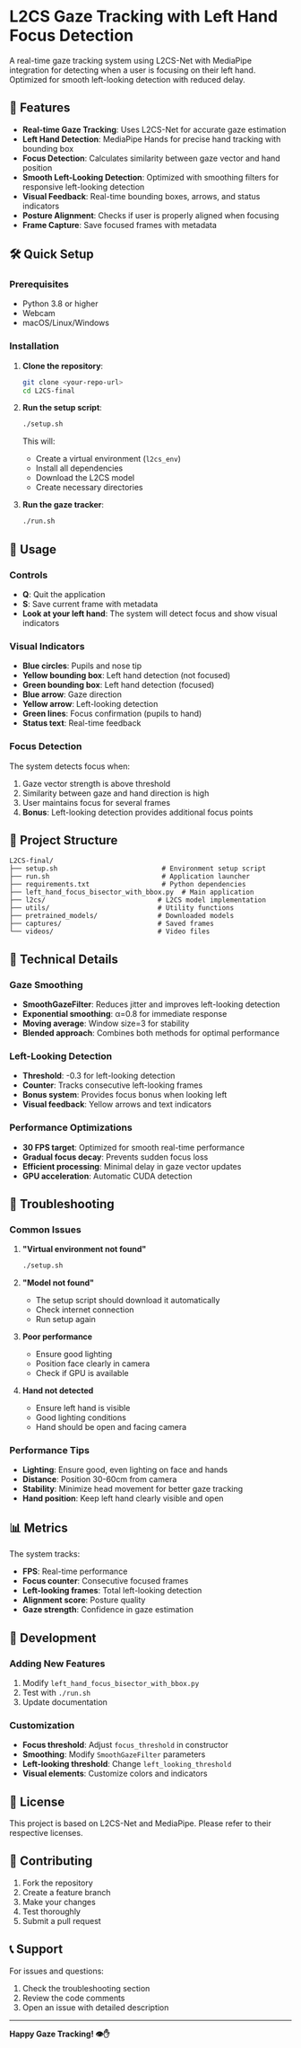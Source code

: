 # L2CS Gaze Tracking with Left Hand Focus Detection

A real-time gaze tracking system using L2CS-Net with MediaPipe integration for detecting when a user is focusing on their left hand. Optimized for smooth left-looking detection with reduced delay.

## 🚀 Features

- **Real-time Gaze Tracking**: Uses L2CS-Net for accurate gaze estimation
- **Left Hand Detection**: MediaPipe Hands for precise hand tracking with bounding box
- **Focus Detection**: Calculates similarity between gaze vector and hand position
- **Smooth Left-Looking Detection**: Optimized with smoothing filters for responsive left-looking detection
- **Visual Feedback**: Real-time bounding boxes, arrows, and status indicators
- **Posture Alignment**: Checks if user is properly aligned when focusing
- **Frame Capture**: Save focused frames with metadata

## 🛠️ Quick Setup

### Prerequisites
- Python 3.8 or higher
- Webcam
- macOS/Linux/Windows

### Installation

1. **Clone the repository**:
   ```bash
   git clone <your-repo-url>
   cd L2CS-final
   ```

2. **Run the setup script**:
   ```bash
   ./setup.sh
   ```
   
   This will:
   - Create a virtual environment (`l2cs_env`)
   - Install all dependencies
   - Download the L2CS model
   - Create necessary directories

3. **Run the gaze tracker**:
   ```bash
   ./run.sh
   ```

## 🎯 Usage

### Controls
- **Q**: Quit the application
- **S**: Save current frame with metadata
- **Look at your left hand**: The system will detect focus and show visual indicators

### Visual Indicators
- **Blue circles**: Pupils and nose tip
- **Yellow bounding box**: Left hand detection (not focused)
- **Green bounding box**: Left hand detection (focused)
- **Blue arrow**: Gaze direction
- **Yellow arrow**: Left-looking detection
- **Green lines**: Focus confirmation (pupils to hand)
- **Status text**: Real-time feedback

### Focus Detection
The system detects focus when:
1. Gaze vector strength is above threshold
2. Similarity between gaze and hand direction is high
3. User maintains focus for several frames
4. **Bonus**: Left-looking detection provides additional focus points

## 📁 Project Structure

```
L2CS-final/
├── setup.sh                          # Environment setup script
├── run.sh                            # Application launcher
├── requirements.txt                  # Python dependencies
├── left_hand_focus_bisector_with_bbox.py  # Main application
├── l2cs/                            # L2CS model implementation
├── utils/                           # Utility functions
├── pretrained_models/               # Downloaded models
├── captures/                        # Saved frames
└── videos/                          # Video files
```

## 🔧 Technical Details

### Gaze Smoothing
- **SmoothGazeFilter**: Reduces jitter and improves left-looking detection
- **Exponential smoothing**: α=0.8 for immediate response
- **Moving average**: Window size=3 for stability
- **Blended approach**: Combines both methods for optimal performance

### Left-Looking Detection
- **Threshold**: -0.3 for left-looking detection
- **Counter**: Tracks consecutive left-looking frames
- **Bonus system**: Provides focus bonus when looking left
- **Visual feedback**: Yellow arrows and text indicators

### Performance Optimizations
- **30 FPS target**: Optimized for smooth real-time performance
- **Gradual focus decay**: Prevents sudden focus loss
- **Efficient processing**: Minimal delay in gaze vector updates
- **GPU acceleration**: Automatic CUDA detection

## 🐛 Troubleshooting

### Common Issues

1. **"Virtual environment not found"**
   ```bash
   ./setup.sh
   ```

2. **"Model not found"**
   - The setup script should download it automatically
   - Check internet connection
   - Run setup again

3. **Poor performance**
   - Ensure good lighting
   - Position face clearly in camera
   - Check if GPU is available

4. **Hand not detected**
   - Ensure left hand is visible
   - Good lighting conditions
   - Hand should be open and facing camera

### Performance Tips
- **Lighting**: Ensure good, even lighting on face and hands
- **Distance**: Position 30-60cm from camera
- **Stability**: Minimize head movement for better gaze tracking
- **Hand position**: Keep left hand clearly visible and open

## 📊 Metrics

The system tracks:
- **FPS**: Real-time performance
- **Focus counter**: Consecutive focused frames
- **Left-looking frames**: Total left-looking detection
- **Alignment score**: Posture quality
- **Gaze strength**: Confidence in gaze estimation

## 🔄 Development

### Adding New Features
1. Modify `left_hand_focus_bisector_with_bbox.py`
2. Test with `./run.sh`
3. Update documentation

### Customization
- **Focus threshold**: Adjust `focus_threshold` in constructor
- **Smoothing**: Modify `SmoothGazeFilter` parameters
- **Left-looking threshold**: Change `left_looking_threshold`
- **Visual elements**: Customize colors and indicators

## 📝 License

This project is based on L2CS-Net and MediaPipe. Please refer to their respective licenses.

## 🤝 Contributing

1. Fork the repository
2. Create a feature branch
3. Make your changes
4. Test thoroughly
5. Submit a pull request

## 📞 Support

For issues and questions:
1. Check the troubleshooting section
2. Review the code comments
3. Open an issue with detailed description

---

**Happy Gaze Tracking! 👁️✋** 